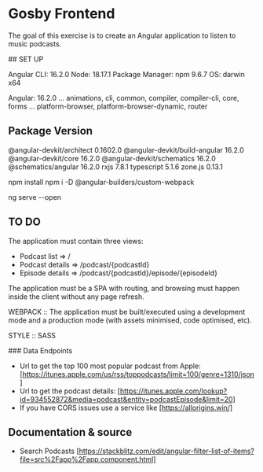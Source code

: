 # Gosby Frontend

The goal of this exercise is to create an Angular application to listen to music podcasts.

## SET UP

Angular CLI: 16.2.0
Node: 18.17.1
Package Manager: npm 9.6.7
OS: darwin x64

Angular: 16.2.0
... animations, cli, common, compiler, compiler-cli, core, forms
... platform-browser, platform-browser-dynamic, router

Package                         Version
---------------------------------------------------------
@angular-devkit/architect       0.1602.0
@angular-devkit/build-angular   16.2.0
@angular-devkit/core            16.2.0
@angular-devkit/schematics      16.2.0
@schematics/angular             16.2.0
rxjs                            7.8.1
typescript                      5.1.6
zone.js                         0.13.1


npm install
npm i -D @angular-builders/custom-webpack

ng serve --open

## TO DO

The application must contain three views:

- Podcast list => /
- Podcast details => /podcast/{podcastId}
- Episode details => /podcast/{podcastId}/episode/{episodeId}

The application must be a SPA with routing, and browsing must happen inside the client without any page refresh.

WEBPACK :: The application must be built/executed using a development mode and a production mode (with assets minimised, code optimised, etc).

STYLE :: SASS

### Data Endpoints

- Url to get the top 100 most popular podcast from Apple: [https://itunes.apple.com/us/rss/toppodcasts/limit=100/genre=1310/json]
- Url to get the podcast details: [https://itunes.apple.com/lookup?id=934552872&media=podcast&entity=podcastEpisode&limit=20]
- If you have CORS issues use a service like [https://allorigins.win/]

## Documentation & source

- Search Podcasts [https://stackblitz.com/edit/angular-filter-list-of-items?file=src%2Fapp%2Fapp.component.html]